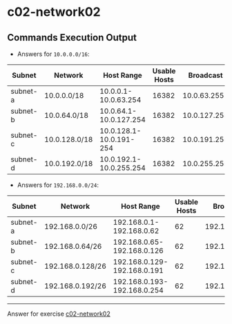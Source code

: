 # c02-network02

## Commands Execution Output

- Answers for `10.0.0.0/16`:

|Subnet|Network|Host Range|Usable Hosts|Broadcast|AWS Reserved|
|-|-|-|-|-|-|
|subnet-a|10.0.0.0/18|10.0.0.1-10.0.63.254|16382|10.0.63.255|16379
|subnet-b|10.0.64.0/18|10.0.64.1-10.0.127.254|16382|10.0.127.255|16379
|subnet-c|10.0.128.0/18|10.0.128.1-10.0.191-254|16382|10.0.191.255|16379
|subnet-d|10.0.192.0/18|10.0.192.1-10.0.255.254|16382|10.0.255.255|16379

- Answers for `192.168.0.0/24`:

|Subnet|Network|Host Range|Usable Hosts|Broadcast|AWS Reserved|
|-|-|-|-|-|-|
|subnet-a|192.168.0.0/26|192.168.0.1-192.168.0.62|62|192.168.0.63|59
|subnet-b|192.168.0.64/26|192.168.0.65-192.168.0.126|62|192.168.0.127|59
|subnet-c|192.168.0.128/26|192.168.0.129-192.168.0.191|62|192.168.0.191|59
|subnet-d|192.168.0.192/26|192.168.0.193-192.168.0.254|62|192.168.0.255|59

<!-- Don't change anything below this point-->
***
Answer for exercise [c02-network02](https://github.com/devopsacademyau/academy/blob/893381c6f0b69434d9e8597d3d4b1c17f9bc1371/classes/02class/exercises/c02-network02/README.md)